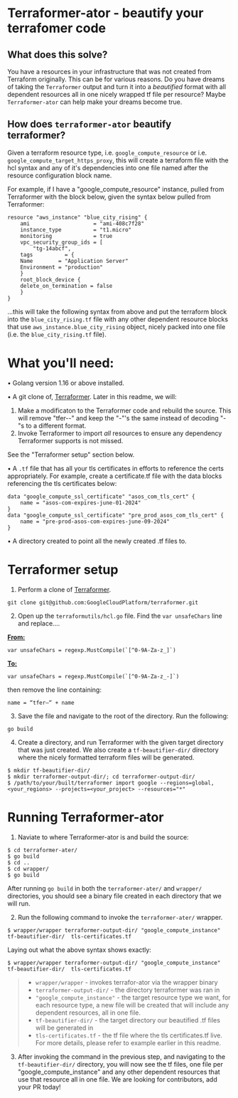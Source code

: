 # Terraformer-ator - beautify your terrafomer code

## What does this solve?

You have a resources in your infrastructure that was not created from Terraform originally. This can be for various reasons. Do you have dreams of taking the `Terraformer` output and turn it into a _beautified_ format with all dependent resources all in one nicely wrapped tf file per resource? Maybe `Terraformer-ator` can help make your dreams become true.

## How does `terraformer-ator` beautify terraformer?

Given a terraform resource type, i.e. `google_compute_resource` or i.e. `google_compute_target_https_proxy`, this will create a terraform file with the hcl syntax and any of it's dependencies into one file named after the resource configuration block name.

For example, if I have a "google_compute_resource" instance, pulled from Terraformer with the block below, given the syntax below pulled from Terraformer:


```
resource "aws_instance" "blue_city_rising" {
    ami                    = "ami-408c7f28"
    instance_type          = "t1.micro"
    monitoring             = true
    vpc_security_group_ids = [
        "tg-14abcf",
    tags          = {
    Name        = "Application Server"
    Environment = "production"
    }
    root_block_device {
    delete_on_termination = false
    }
}
```

...this will take the following syntax from above and put the terraform block into the `blue_city_rising.tf` file with any other dependent resource blocks that use `aws_instance.blue_city_rising` object, nicely packed into one file (i.e. the `blue_city_rising.tf` file).

# What you'll need:

• Golang version 1.16 or above installed.

• A git clone of, [Terraformer](https://github.com/GoogleCloudPlatform/terraformer/). Later in this readme, we will:
1. Make a modificaton to the Terraformer code and rebuild the source. This will remove "tfer--" and keep the "-"'s the same instead of decoding "-"s to a different format.
2. Invoke Terraformer to import _all_ resources to ensure any dependency Terraformer supports is not missed.
<p>See the "Terraformer setup" section below.

• A `.tf` file that has all your tls certificates in efforts to reference the certs appropriately. For example, create a certificate.tf file with the data blocks referencing the tls certificates below:

```
data "google_compute_ssl_certificate" "asos_com_tls_cert" {
    name = "asos-com-expires-june-01-2024"
}
data "google_compute_ssl_certificate" "pre_prod_asos_com_tls_cert" {
    name = "pre-prod-asos-com-expires-june-09-2024"
}
```

• A directory created to point all the newly created .tf files to.
# Terraformer setup
1. Perform a clone of [Terraformer](https://github.com/GoogleCloudPlatform/terraformer/).
```
git clone git@github.com:GoogleCloudPlatform/terraformer.git
```
2. Open up the `terraformutils/hcl.go` file. Find the `var unsafeChars` line and replace....
<p><b><u>From:</b></u>

```
var unsafeChars = regexp.MustCompile(`[^0-9A-Za-z_]`)
```

<b><u>To:</u></b>
```
var unsafeChars = regexp.MustCompile(`[^0-9A-Za-z_-]`)
```

then remove the line containing:

```
name = “tfer—“ + name
```

3. Save the file and navigate to the root of the directory. Run the following:
```
go build
```

4. Create a directory, and run Terraformer with the given target directory that was just created. We also create a `tf-beautifier-dir/` directory where the nicely formatted terraform files will be generated.

```
$ mkdir tf-beautifier-dir/
$ mkdir terraformer-output-dir/; cd terraformer-output-dir/
$ /path/to/your/built/terraformer import google --regions=global,<your_regions> --projects=<your_project> --resources="*"
```
# Running Terraformer-ator

1. Naviate to where Terraformer-ator is and build the source:
```
$ cd terraformer-ater/
$ go build
$ cd ..
$ cd wrapper/
$ go build
```

After running `go build` in both the `terraformer-ater/` and `wrapper/` directories,  you should see a binary file created in each directory that we will run.

2. Run the following command to invoke the `terraformer-ater/` wrapper.

```
$ wrapper/wrapper terraformer-output-dir/ "google_compute_instance" tf-beautifier-dir/  tls-certificates.tf
```

Laying out what the above syntax shows exactly:
```
$ wrapper/wrapper terraformer-output-dir/ "google_compute_instance" tf-beautifier-dir/  tls-certificates.tf
```
> * `wrapper/wrapper` - invokes terrafor-ator via the wrapper binary
> * `terraformer-output-dir/` - the directory terraformer was ran in
> * `"google_compute_instance"` - the target resource type we want, for each resource type, a new file will be created that will include any dependent resources, all in one file.
> * `tf-beautifier-dir/` - the target directory our beautified .tf files will be generated in
> *  `tls-certificates.tf` - the tf file where the tls certificates.tf live. For more details, please refer to example earlier in this readme.

3. After invoking the command in the previous step, and navigating to  the `tf-beautifier-dir/` directory, you will now see the tf files, one  file per "google_compute_instance" and any other dependent resources that use that resource all in one file.
We are looking for contributors, add your PR today!
